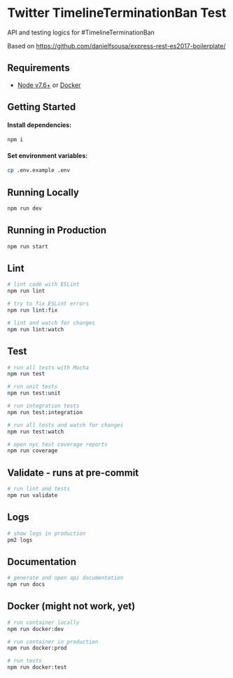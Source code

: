 # Twitter TimelineTerminationBan Test

API and testing logics for #TimelineTerminationBan

Based on https://github.com/danielfsousa/express-rest-es2017-boilerplate/

## Requirements

 - [Node v7.6+](https://nodejs.org/en/download/current/) or [Docker](https://www.docker.com/)

## Getting Started

#### Install dependencies:

```bash
npm i
```

#### Set environment variables:

```bash
cp .env.example .env
```

## Running Locally

```bash
npm run dev
```

## Running in Production

```bash
npm run start
```

## Lint

```bash
# lint code with ESLint
npm run lint

# try to fix ESLint errors
npm run lint:fix

# lint and watch for changes
npm run lint:watch
```

## Test

```bash
# run all tests with Mocha
npm run test

# run unit tests
npm run test:unit

# run integration tests
npm run test:integration

# run all tests and watch for changes
npm run test:watch

# open nyc test coverage reports
npm run coverage
```

## Validate - runs at pre-commit

```bash
# run lint and tests
npm run validate
```

## Logs

```bash
# show logs in production
pm2 logs
```

## Documentation

```bash
# generate and open api documentation
npm run docs
```

## Docker (might not work, yet)

```bash
# run container locally
npm run docker:dev

# run container in production
npm run docker:prod

# run tests
npm run docker:test
```
